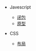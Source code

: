 <!--
 * @Author: Null Zhao
 * @Date: 2022-02-18 14:31:37
 * @LastEditors: Null Zhao
 * @LastEditTime: 2022-02-18 14:35:42
 * @FilePath: \my-docs\docs\_sidebar.md
 * @Description: sidebar配置
 * ctrl+alt+i
 * Copyright (c) 2022 by null, All Rights Reserved. 
-->
- Javescript
  - [闭包](closure.md"闭包")
  - [原型](prototpye.md"原型")

- CSS
  - [布局](layout.md"布局")
